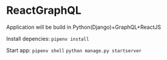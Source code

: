 # ReactGraphQL

Application will be build in Python(Django)+GraphQL+ReactJS

Install depencies:
```pipenv install```

Start app:
```pipenv shell```
```python manage.py startserver```
